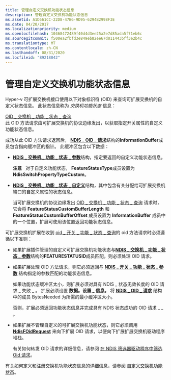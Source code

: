 ```yaml
---
title: 管理自定义交换机功能状态信息
description: 管理自定义交换机功能状态信息
ms.assetid: A1D561CC-22D8-47B6-9D95-6294B2998F3E
ms.date: 04/20/2017
ms.localizationpriority: medium
ms.openlocfilehash: 10468472489f40d4d3ee25a2e7d85ada5f71eb6c
ms.sourcegitcommit: f500ea2fbfd3e849eb82ee67d011443bff3e2b4c
ms.translationtype: MT
ms.contentlocale: zh-CN
ms.lasthandoff: 08/31/2020
ms.locfileid: "89218042"
---
```

# <a name="managing-custom-switch-feature-status-information"></a>管理自定义交换机功能状态信息


Hyper-v 可扩展交换机接口使用以下对象标识符 (OID) 来查询可扩展交换机的自定义状态信息。 此状态信息称为 *交换机功能状态* 信息：

<a href="" id="oid-switch-feature-status-query"></a>[OID \_ 交换机 \_ 功能 \_ 状态 \_ 查询](./oid-switch-feature-status-query.md)  
此 OID 方法请求由可扩展交换机的协议边缘发出，以获取指定开关属性的自定义功能状态信息。

成功从此 OID 方法请求返回后， [**NDIS \_ OID \_ 请求**](/windows-hardware/drivers/ddi/ndis/ns-ndis-_ndis_oid_request)结构的**InformationBuffer**成员包含指向缓冲区的指针。 此缓冲区包含以下数据：

-   [**NDIS \_ 交换机 \_ 功能 \_ 状态 \_ 参数**](/windows-hardware/drivers/ddi/ntddndis/ns-ntddndis-_ndis_switch_feature_status_parameters)结构，指定要返回的自定义功能状态信息。

    **注意**   对于自定义功能状态， **FeatureStatusType**成员设置为**NdisSwitchPropertyTypeCustom**。

     

-   [**NDIS \_ 交换机 \_ 功能 \_ 状态 \_ 自定义**](/windows-hardware/drivers/ddi/ntddndis/ns-ntddndis-_ndis_switch_feature_status_custom)结构，其中包含有关分配给可扩展交换机端口的自定义属性的状态信息。

    当可扩展交换机的协议边缘发出 [OID \_ 交换机 \_ 功能 \_ 状态 \_ 查询](./oid-switch-feature-status-query.md) 请求时，它会将 **FeatureStatusCustomBufferLength** 和 **FeatureStatusCustomBufferOffset** 成员设置为 **InformationBuffer** 成员中的一个位置，扩展可使用该位置返回功能状态信息。

可扩展交换机扩展在收到 [oid \_ 开关 \_ 功能 \_ 状态 \_ 查询](./oid-switch-feature-status-query.md)的 oid 方法请求时必须遵循以下准则：

-   如果扩展插件管理的自定义可扩展交换机功能状态与[**NDIS \_ 交换机 \_ 功能 \_ 状态 \_ 参数**](/windows-hardware/drivers/ddi/ntddndis/ns-ntddndis-_ndis_switch_feature_status_parameters)结构的**FEATURESTATUSID**成员匹配，则必须处理 OID 请求。

-   如果扩展处理 OID 方法请求，则它必须返回与 [**NDIS \_ 开关 \_ 功能 \_ 状态 \_ 参数**](/windows-hardware/drivers/ddi/ntddndis/ns-ntddndis-_ndis_switch_feature_status_parameters) 结构指定的参数匹配的功能状态信息。

    如果功能状态缓冲区太小，则扩展必须对具有 NDIS \_ 状态无效长度的 OID 请求 \_ 失败 \_ 。 扩展必须设置 **数据。设置 \_ 信息。** 将 [**NDIS \_ OID \_ 请求**](/windows-hardware/drivers/ddi/ndis/ns-ndis-_ndis_oid_request) 结构中的成员 BytesNeeded 为所需的最小缓冲区大小。

    否则，扩展必须返回功能状态信息并完成具有 NDIS 状态成功的 OID 请求 \_ \_ 。

-   如果扩展不管理自定义的可扩展交换机功能状态，则它必须调用 [**NdisFOidRequest**](/windows-hardware/drivers/ddi/ndis/nf-ndis-ndisfoidrequest) 来向下扩展 OID 请求，以便向下扩展扩展交换机驱动程序堆栈。

    有关如何转发 OID 请求的详细信息，请参阅 [在 NDIS 筛选器驱动程序中筛选 Oid 请求](filtering-oid-requests-in-an-ndis-filter-driver.md)。

有关如何定义和注册交换机功能状态信息的详细信息，请参阅 [自定义交换机功能状态](custom-switch-feature-status.md)。

 

